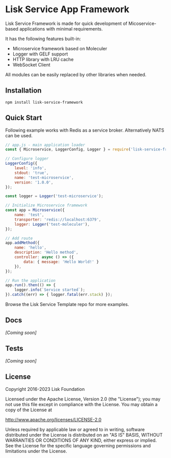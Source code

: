 # Lisk Service App Framework

Lisk Service Framework is made for quick development of Micoservice-based applications with minimal requirements.

It has the following features built-in:
- Microservice framework based on Moleculer
- Logger with GELF support
- HTTP library with LRU cache
- WebSocket Client

All modules can be easily replaced by other libraries when needed.

## Installation

```
npm install lisk-service-framework
```

## Quick Start

Following example works with Redis as a service broker.
Alternatively NATS can be used.

```javascript
// app.js - main application loader
const { Microservice, LoggerConfig, Logger } = require('lisk-service-framework');

// Configure logger
LoggerConfig({
	level: 'info',
	stdout: 'true',
	name: 'test-microservice',
	version: '1.0.0',
});

const logger = Logger('test-microservice');

// Initialize Microservice framework
const app = Microservice({
	name: 'test',
	transporter: 'redis://localhost:6379',
	logger: Logger('test-moleculer'),
});

// Add route
app.addMethod({
	name: 'hello',
	description: 'Hello method',
	controller: async () => ({
		data: { message: 'Hello World!' }
	}),
});

// Run the application
app.run().then(() => {
	logger.info(`Service started`);
}).catch((err) => { logger.fatal(err.stack) });
```

Browse the Lisk Service Template repo for more examples.

## Docs

_[Coming soon]_

## Tests

_[Coming soon]_

## License

Copyright 2016-2023 Lisk Foundation

Licensed under the Apache License, Version 2.0 (the "License");
you may not use this file except in compliance with the License.
You may obtain a copy of the License at

http://www.apache.org/licenses/LICENSE-2.0

Unless required by applicable law or agreed to in writing, software
distributed under the License is distributed on an "AS IS" BASIS,
WITHOUT WARRANTIES OR CONDITIONS OF ANY KIND, either express or implied.
See the License for the specific language governing permissions and
limitations under the License.

[lisk documentation site]: https://lisk.com/documentation
